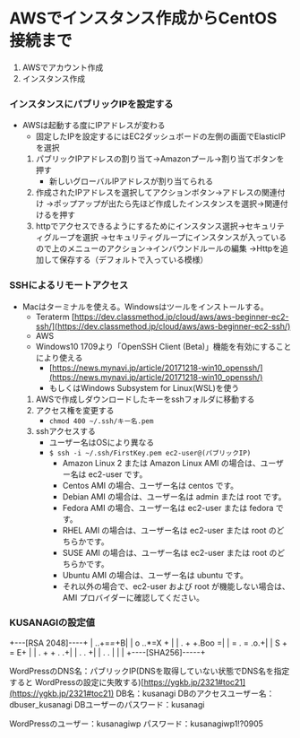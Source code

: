 # AWSでインスタンス作成からCentOS接続まで

1. AWSでアカウント作成
2. インスタンス作成

### インスタンスにパブリックIPを設定する
- AWSは起動する度にIPアドレスが変わる
    - 固定したIPを設定するにはEC2ダッシュボードの左側の画面でElasticIPを選択
    1. パブリックIPアドレスの割り当て→Amazonプール→割り当てボタンを押す
        - 新しいグローバルIPアドレスが割り当てられる
    2. 作成されたIPアドレスを選択してアクションボタン→アドレスの関連付け
        →ポップアップが出たら先ほど作成したインスタンスを選択→関連付けるを押す
    3. httpでアクセスできるようにするためにインスタンス選択→セキュリティグループを選択
        →セキュリティグループにインスタンスが入っているので上のメニューのアクション→インバウンドルールの編集
        →Httpを追加して保存する（デフォルトで入っている模様）
### SSHによるリモートアクセス
- Macはターミナルを使える。Windowsはツールをインストールする。
    - Teraterm [https://dev.classmethod.jp/cloud/aws/aws-beginner-ec2-ssh/](https://dev.classmethod.jp/cloud/aws/aws-beginner-ec2-ssh/)
    - AWS
    - Windows10 1709より「OpenSSH Client (Beta)」機能を有効にすることにより使える
        - [https://news.mynavi.jp/article/20171218-win10_openssh/](https://news.mynavi.jp/article/20171218-win10_openssh/)
        - もしくはWindows Subsystem for Linux(WSL)を使う
    1. AWSで作成しダウンロードしたキーをsshフォルダに移動する
    2. アクセス権を変更する 
        - `chmod 400 ~/.ssh/キー名.pem`
    3. sshアクセスする
        - ユーザー名はOSにより異なる
        - `$ ssh -i ~/.ssh/FirstKey.pem ec2-user@(パブリックIP)`
            - Amazon Linux 2 または Amazon Linux AMI の場合は、ユーザー名は ec2-user です。
            - Centos AMI の場合、ユーザー名は centos です。
            - Debian AMI の場合は、ユーザー名は admin または root です。
            - Fedora AMI の場合、ユーザー名は ec2-user または fedora です。
            - RHEL AMI の場合は、ユーザー名は ec2-user または root のどちらかです。
            - SUSE AMI の場合は、ユーザー名は ec2-user または root のどちらかです。
            - Ubuntu AMI の場合は、ユーザー名は ubuntu です。
            - それ以外の場合で、ec2-user および root が機能しない場合は、AMI プロバイダーに確認してください。

### KUSANAGIの設定値
+---[RSA 2048]----+
|        ..+=*=*+B|
|       o ..*=X + |
|      . + +.Boo =|
|       = . = .o.+|
|        S + = E+ |
|       . + + . .+|
|        . .     +|
|         .     . |
|                 |
+----[SHA256]-----+

WordPressのDNS名：パブリックIP(DNSを取得していない状態でDNS名を指定すると
WordPressの設定に失敗する)[https://ygkb.jp/2321#toc21](https://ygkb.jp/2321#toc21)
DB名：kusanagi
DBのアクセスユーザー名：dbuser_kusanagi
DBユーザーのパスワード：kusanagi

WordPressのユーザー：kusanagiwp
パスワード：kusanagiwp1!?0905

